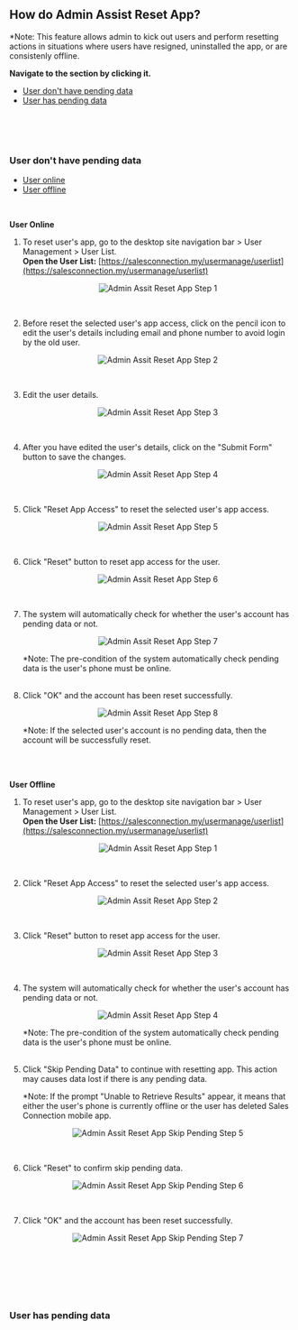 ## How do Admin Assist Reset App?

*Note: This feature allows admin to kick out users and perform resetting actions in situations where users have resigned, uninstalled the app, or are consistenly offline.

**Navigate to the section by clicking it.**<br>

- [User don't have pending data](#section1)<br>
- [User has pending data](#section2)<br>
<br><br>

<a id="section1"></a><br>

### User don't have pending data

- [User online](#section3)<br>
- [User offline](#section4)<br>

<a id="section3"></a><br>

**User Online**

1. To reset user's app, go to the desktop site navigation bar > User Management > User List.<br>
   **Open the User List:** [https://salesconnection.my/usermanage/userlist](https://salesconnection.my/usermanage/userlist)<br>

   <p align="center">
      <img src="img/Reset_App_Access_No_Pending_User_Online_Step_1.png" alt="Admin Assit Reset App Step 1">
   </p><br>

3. Before reset the selected user's app access, click on the pencil icon to edit the user's details including email and phone number to avoid login by the old user.

   <p align="center">
      <img src="img/Reset_App_Access_No_Pending_User_Online_Step_2.png" alt="Admin Assit Reset App Step 2">
   </p><br>

3. Edit the user details.

   <p align="center">
      <img src="img/Reset_App_Access_No_Pending_User_Online_Step_3.png" alt="Admin Assit Reset App Step 3">
   </p><br>

4. After you have edited the user's details, click on the "Submit Form" button to save the changes.

   <p align="center">
      <img src="img/Reset_App_Access_No_Pending_User_Online_Step_4.png" alt="Admin Assit Reset App Step 4">
   </p><br>
   
5. Click "Reset App Access" to reset the selected user's app access.

   <p align="center">
      <img src="img/Reset_App_Access_No_Pending_User_Online_Step_5.png" alt="Admin Assit Reset App Step 5">
   </p><br>

6. Click "Reset" button to reset app access for the user.

   <p align="center">
      <img src="img/Reset_App_Access_No_Pending_User_Online_Step_6.png" alt="Admin Assit Reset App Step 6">
   </p><br>

7. The system will automatically check for whether the user's account has pending data or not.

   <p align="center">
      <img src="img/Reset_App_Access_No_Pending_User_Online_Step_7.png" alt="Admin Assit Reset App Step 7">
   </p>

   *Note: The pre-condition of the system automatically check pending data is the user's phone must be online.<br><br>
   
8. Click "OK" and the account has been reset successfully.

   <p align="center">
      <img src="img/Reset_App_Access_No_Pending_User_Online_Step_8.png" alt="Admin Assit Reset App Step 8">
   </p>

   *Note: If the selected user's account is no pending data, then the account will be successfully reset.<br><br>

   <a id="section4"></a><br>

**User Offline**

1. To reset user's app, go to the desktop site navigation bar > User Management > User List.<br>
   **Open the User List:** [https://salesconnection.my/usermanage/userlist](https://salesconnection.my/usermanage/userlist)<br>
   <p align="center">
      <img src="img/Reset_App_Access_No_Pending_User_Online_Step_1.png" alt="Admin Assit Reset App Step 1">
   </p><br>

2. Click "Reset App Access" to reset the selected user's app access.

   <p align="center">
      <img src="img/Reset_App_Access_No_Pending_User_Online_Step_2.png" alt="Admin Assit Reset App Step 2">
   </p><br>

3. Click "Reset" button to reset app access for the user.

   <p align="center">
      <img src="img/Reset_App_Access_No_Pending_User_Online_Step_3.png" alt="Admin Assit Reset App Step 3">
   </p><br>

4. The system will automatically check for whether the user's account has pending data or not.

   <p align="center">
      <img src="img/Reset_App_Access_No_Pending_User_Online_Step_4.png" alt="Admin Assit Reset App Step 4">
   </p>

   *Note: The pre-condition of the system automatically check pending data is the user's phone must be online.<br><br>
   
5. Click "Skip Pending Data" to continue with resetting app. This action may causes data lost if there is any pending data.<br>

   *Note: If the prompt "Unable to Retrieve Results" appear, it means that either the user's phone is currently offline or the user has deleted Sales Connection mobile app.

   <p align="center">
      <img src="img/Reset_App_Access_Skip_Pending_User_Online_Step_5.png" alt="Admin Assit Reset App Skip Pending Step 5">
   </p><br>

6. Click "Reset" to confirm skip pending data.

   <p align="center">
      <img src="img/Reset_App_Access_Skip_Pending_User_Online_Step_6.png" alt="Admin Assit Reset App Skip Pending Step 6">
   </p><br>

7. Click "OK" and the account has been reset successfully.

   <p align="center">
      <img src="img/Reset_App_Access_Skip_Pending_User_Online_Step_7.png" alt="Admin Assit Reset App Skip Pending Step 7">
   </p><br><br><br>

<a id="section2"></a><br>

### User has pending data


   
